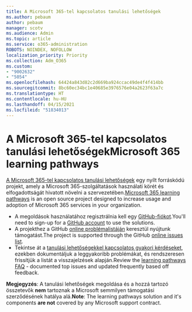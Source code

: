 ```yaml
---
title: A Microsoft 365-tel kapcsolatos tanulási lehetőségek
ms.author: pebaum
author: pebaum
manager: scotv
ms.audience: Admin
ms.topic: article
ms.service: o365-administration
ROBOTS: NOINDEX, NOFOLLOW
localization_priority: Priority
ms.collection: Adm_O365
ms.custom:
- "9002632"
- "5054"
ms.openlocfilehash: 64424a843d82c2d669ba924ccac49de4f4f414bb
ms.sourcegitcommit: 8bc60ec34bc1e40685e3976576e04a2623f63a7c
ms.translationtype: HT
ms.contentlocale: hu-HU
ms.lasthandoff: 04/15/2021
ms.locfileid: "51834013"
---
```

# <a name="microsoft-365-learning-pathways"></a><span data-ttu-id="c84ae-102">A Microsoft 365-tel kapcsolatos tanulási lehetőségek</span><span class="sxs-lookup"><span data-stu-id="c84ae-102">Microsoft 365 learning pathways</span></span>

<span data-ttu-id="c84ae-103">[A Microsoft 365-tel kapcsolatos tanulási lehetőségek](https://docs.microsoft.com/office365/customlearning/) egy nyílt forráskódú projekt, amely a Microsoft 365-szolgáltatások használati körét és elfogadottságát hivatott növelni a szervezetében.</span><span class="sxs-lookup"><span data-stu-id="c84ae-103">[Microsoft 365 learning pathways](https://docs.microsoft.com/office365/customlearning/) is an open source project designed to increase usage and adoption of Microsoft 365 services in your organization.</span></span>

- <span data-ttu-id="c84ae-104">A megoldások használatához regisztrálnia kell egy [GitHub-fiókot](https://aka.ms/joingithub).</span><span class="sxs-lookup"><span data-stu-id="c84ae-104">You'll need to sign-up for a [GitHub account](https://aka.ms/joingithub) to use the solutions.</span></span>
- <span data-ttu-id="c84ae-105">A projekthez a GitHub [online problémalistáján](https://aka.ms/CustomLearningHelp) keresztül nyújtunk támogatást.</span><span class="sxs-lookup"><span data-stu-id="c84ae-105">The project is supported through the GitHub [online issues list](https://aka.ms/CustomLearningHelp).</span></span>
- <span data-ttu-id="c84ae-106">Tekintse át a [tanulási lehetőségekkel kapcsolatos gyakori kérdéseket](https://docs.microsoft.com/office365/customlearning/faq), ezekben dokumentáljuk a leggyakoribb problémákat, és rendszeresen frissítjük a listát a visszajelzések alapján.</span><span class="sxs-lookup"><span data-stu-id="c84ae-106">Review the [learning pathways FAQ](https://docs.microsoft.com/office365/customlearning/faq) - documented top issues and updated frequently based off feedback.</span></span>

<span data-ttu-id="c84ae-107">**Megjegyzés**: A tanulási lehetőségek megoldása és a hozzá tartozó összetevők **nem** tartoznak a Microsoft semmilyen támogatási szerződésének hatálya alá.</span><span class="sxs-lookup"><span data-stu-id="c84ae-107">**Note**: The learning pathways solution and it's components **are not** covered by any Microsoft support contract.</span></span>
